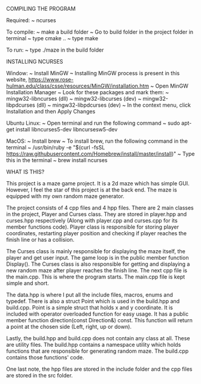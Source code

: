 COMPILING THE PROGRAM

Required: 
~ ncurses

To compile:
~ make a build folder
~ Go to build folder in the project folder in terminal
~ type cmake ..
~ type make

To run:
~ type ./maze in the build folder


INSTALLING NCURSES

Window:
~ Install MinGW
    ~ Installing MinGW process is present in this website, https://www.rose-hulman.edu/class/csse/resources/MinGW/installation.htm
~ Open MinGW Installation Manager
~ Look for these packages and mark them:
    ~ mingw32-libncurses (dll)
    ~ mingw32-libcurses (dev)
    ~ mingw32-libpdcurses (dll)
    ~ mingw32-libpdcurses (dev)
~ In the context menu, click Installation and then Apply Changes

Ubuntu Linux:
~ Open terminal and run the following command
    ~ sudo apt-get install libncurses5-dev libncursesw5-dev

MacOS:
~ Install brew
    ~ To install brew, run the following command in the terminal
        ~ /usr/bin/ruby -e "$(curl -fsSL ​https://raw.githubusercontent.com/Homebrew/install/master/install​)"
~ Type this in the terminal
    ~ brew install ncurses


WHAT IS THIS?

This project is a maze game project. It is a 2d maze which has simple GUI. However, I feel the star of this project is at the back end. The maze is equipped with my own random maze generator. 

The project consists of 4 cpp files and 4 hpp files. There are 2 main classes in the project, Player and Curses class. They are stored in player.hpp and curses.hpp respectively (Along with player.cpp and curses.cpp for its member functions code). Player class is responsible for storing player coordinates, restarting player position and checking if player reaches the finish line or has a collision. 

The Curses class is mainly responsible for displaying the maze itself, the player and get user input. The game loop is in the public member function Display(). The Curses class is also responsible for getting and displaying a new random maze after player reaches the finish line. The next cpp file is the main.cpp. This is where the program starts. The main.cpp file is kept simple and short.

The data.hpp is where I put all the include files, macros, enums and typedef. There is also a struct Point which is used in the build.hpp and build.cpp. Point is a simple struct that holds x and y coordinate. It is included with operator overloaded function for easy usage. It has a public member function direction(const Direction&) const. This function will return a point at the chosen side (Left, right, up or down).

Lastly, the build.hpp and build.cpp does not contain any class at all. These are utility files. The build.hpp contains a namespace utility which holds functions that are responsible for generating random maze. The build.cpp contains those functions' code. 

One last note, the hpp files are stored in the include folder and the cpp files are stored in the src folder.
